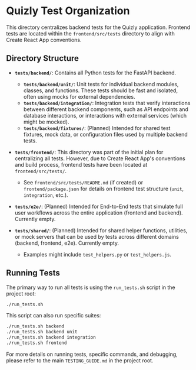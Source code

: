 # Quizly Test Organization

This directory centralizes backend tests for the Quizly application. Frontend tests are located within the `frontend/src/tests` directory to align with Create React App conventions.

## Directory Structure

- **`tests/backend/`**: Contains all Python tests for the FastAPI backend.
    - **`tests/backend/unit/`**: Unit tests for individual backend modules, classes, and functions. These tests should be fast and isolated, often using mocks for external dependencies.
    - **`tests/backend/integration/`**: Integration tests that verify interactions between different backend components, such as API endpoints and database interactions, or interactions with external services (which might be mocked).
    - **`tests/backend/fixtures/`**: (Planned) Intended for shared test fixtures, mock data, or configuration files used by multiple backend tests.

- **`tests/frontend/`**: This directory was part of the initial plan for centralizing all tests. However, due to Create React App's conventions and build process, frontend tests have been located at `frontend/src/tests/`.
    - See `frontend/src/tests/README.md` (if created) or `frontend/package.json` for details on frontend test structure (`unit`, `integration`, etc.).

- **`tests/e2e/`**: (Planned) Intended for End-to-End tests that simulate full user workflows across the entire application (frontend and backend). Currently empty.

- **`tests/shared/`**: (Planned) Intended for shared helper functions, utilities, or mock servers that can be used by tests across different domains (backend, frontend, e2e). Currently empty.
    - Examples might include `test_helpers.py` or `test_helpers.js`.

## Running Tests

The primary way to run all tests is using the `run_tests.sh` script in the project root:
```bash
./run_tests.sh
```

This script can also run specific suites:
```bash
./run_tests.sh backend
./run_tests.sh backend unit
./run_tests.sh backend integration
./run_tests.sh frontend
```

For more details on running tests, specific commands, and debugging, please refer to the main `TESTING_GUIDE.md` in the project root.
